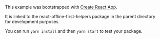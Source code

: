 This example was bootstrapped with [Create React App](https://github.com/facebook/create-react-app).

It is linked to the react-offline-first-helpers package in the parent directory for development purposes.

You can run `yarn install` and then `yarn start` to test your package.
